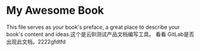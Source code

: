 # My Awesome Book

This file serves as your book's preface, a great place to describe your book's content and ideas.这个是云BI测试产品文档编写工具。
看看 GitLab是否出现此文档。2222gfdtfd

